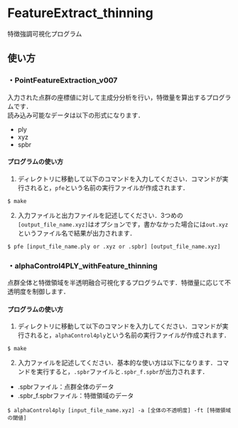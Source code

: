 # FeatureExtract_thinning
特徴強調可視化プログラム

## 使い方

### ・PointFeatureExtraction_v007
入力された点群の座標値に対して主成分分析を行い，特徴量を算出するプログラムです．  
読み込み可能なデータは以下の形式になります．
- ply
- xyz
- spbr

#### プログラムの使い方
1. ディレクトリに移動して以下のコマンドを入力してください．コマンドが実行されると，```pfe```という名前の実行ファイルが作成されます．
```
$ make
```
2. 入力ファイルと出力ファイルを記述してください．3つめの```[output_file_name.xyz]```はオプションです，書かなかった場合には```out.xyz```というファイル名で結果が出力されます．
```
$ pfe [input_file_name.ply or .xyz or .spbr] [output_file_name.xyz]
```

### ・alphaControl4PLY_withFeature_thinning
点群全体と特徴領域を半透明融合可視化するプログラムです．特徴量に応じて不透明度を制御します．

#### プログラムの使い方
1. ディレクトリに移動して以下のコマンドを入力してください．コマンドが実行されると，```alphaControl4ply```という名前の実行ファイルが作成されます．
```
$ make
```

2. 入力ファイルを記述してください．基本的な使い方は以下になります．コマンドを実行すると，```.spbr```ファイルと```.spbr_f.spbr```が出力されます．
- .spbrファイル：点群全体のデータ
- .spbr_f.spbrファイル：特徴領域のデータ

```
$ alphaControl4ply [input_file_name.xyz] -a [全体の不透明度] -ft [特徴領域の閾値]
```
